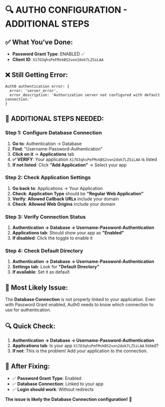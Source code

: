 # 🔍 **AUTH0 CONFIGURATION - ADDITIONAL STEPS**

## **✅ What You've Done:**
- **Password Grant Type**: ENABLED ✅
- **Client ID**: `X17O3qhsPeFMskBS2von2dok7LZSiLAA`

## **❌ Still Getting Error:**
```
Auth0 authentication error: {
  error: 'server_error',
  error_description: 'Authorization server not configured with default connection.'
}
```

## **🔧 ADDITIONAL STEPS NEEDED:**

### **Step 1: Configure Database Connection**
1. **Go to**: Authentication → Database
2. **Find**: "Username-Password-Authentication"
3. **Click on it** → **Applications** tab
4. **✅ VERIFY**: Your application `X17O3qhsPeFMskBS2von2dok7LZSiLAA` is listed
5. **If not listed**: Click **"Add Application"** → Select your app

### **Step 2: Check Application Settings**
1. **Go back to**: Applications → Your Application
2. **Check**: **Application Type** should be **"Regular Web Application"**
3. **Verify**: **Allowed Callback URLs** include your domain
4. **Check**: **Allowed Web Origins** include your domain

### **Step 3: Verify Connection Status**
1. **Authentication → Database → Username-Password-Authentication**
2. **Applications tab**: Should show your app as **"Enabled"**
3. **If disabled**: Click the toggle to enable it

### **Step 4: Check Default Directory**
1. **Authentication → Database → Username-Password-Authentication**
2. **Settings tab**: Look for **"Default Directory"**
3. **If available**: Set it as default

## **🎯 Most Likely Issue:**
The **Database Connection** is not properly linked to your application. Even with Password Grant enabled, Auth0 needs to know which connection to use for authentication.

## **🔍 Quick Check:**
1. **Authentication → Database → Username-Password-Authentication**
2. **Applications tab**: Is your app `X17O3qhsPeFMskBS2von2dok7LZSiLAA` listed?
3. **If not**: This is the problem! Add your application to the connection.

## **🚨 After Fixing:**
- ✅ **Password Grant Type**: Enabled
- ✅ **Database Connection**: Linked to your app
- ✅ **Login should work**: Without redirects

**The issue is likely the Database Connection configuration!** 🎯




